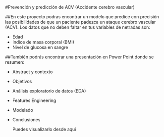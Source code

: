#Prevención y predicción de ACV (Accidente cerebro vascular)

##En este proyecto podras encontrar un modelo que predice con precisión las posibilidades de que un paciente padezca un ataque cerebro vascular (ACV). Los datos que no deben faltar en tus variables de netradas son:
* Edad
* Indice de masa corporal (BMI)
* Nivel de glucosa en sangre

##También podrás encontrar una presentación en Power Point donde se resumen:
* Abstract y contexto
* Objetivos
* Análisis exploratorio de datos (EDA)
* Features Engineering
* Modelado
* Conclusiones

  Puedes visualizarlo desde aquí
